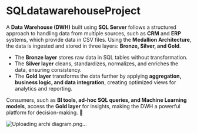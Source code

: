 # SQLdatawarehouseProject
A **Data Warehouse (DWH)** built using **SQL Server** follows a structured approach to handling data from multiple sources, such as **CRM** and **ERP** systems, which provide data in CSV files. Using the **Medallion Architecture**, the data is ingested and stored in three layers: **Bronze, Silver, and Gold**.  

- The **Bronze layer** stores raw data in SQL tables without transformation.  
- The **Silver layer** cleans, standardizes, normalizes, and enriches the data, ensuring consistency.  
- The **Gold layer** transforms the data further by applying **aggregation, business logic, and data integration**, creating optimized views for analytics and reporting.  

Consumers, such as **BI tools, ad-hoc SQL queries, and Machine Learning models**, access the **Gold layer** for insights, making the DWH a powerful platform for decision-making. 🚀

![Uploading archi diagram.png…]()
